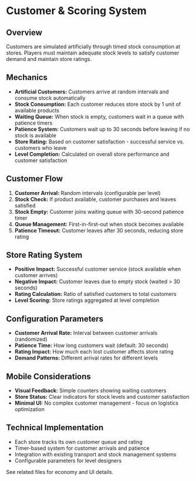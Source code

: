 # Customer & Scoring System

## Overview
Customers are simulated artificially through timed stock consumption at stores. Players must maintain adequate stock levels to satisfy customer demand and maintain store ratings.

## Mechanics
- **Artificial Customers:** Customers arrive at random intervals and consume stock automatically
- **Stock Consumption:** Each customer reduces store stock by 1 unit of available products
- **Waiting Queue:** When stock is empty, customers wait in a queue with patience timers
- **Patience System:** Customers wait up to 30 seconds before leaving if no stock is available
- **Store Rating:** Based on customer satisfaction - successful service vs. customers who leave
- **Level Completion:** Calculated on overall store performance and customer satisfaction

## Customer Flow
1. **Customer Arrival:** Random intervals (configurable per level)
2. **Stock Check:** If product available, customer purchases and leaves satisfied
3. **Stock Empty:** Customer joins waiting queue with 30-second patience timer
4. **Queue Management:** First-in-first-out when stock becomes available
5. **Patience Timeout:** Customer leaves after 30 seconds, reducing store rating

## Store Rating System
- **Positive Impact:** Successful customer service (stock available when customer arrives)
- **Negative Impact:** Customer leaves due to empty stock (waited > 30 seconds)
- **Rating Calculation:** Ratio of satisfied customers to total customers
- **Level Scoring:** Store ratings aggregated at level completion

## Configuration Parameters
- **Customer Arrival Rate:** Interval between customer arrivals (randomized)
- **Patience Time:** How long customers wait (default: 30 seconds)
- **Rating Impact:** How much each lost customer affects store rating
- **Demand Patterns:** Different arrival rates for different levels

## Mobile Considerations
- **Visual Feedback:** Simple counters showing waiting customers
- **Store Status:** Clear indicators for stock levels and customer satisfaction
- **Minimal UI:** No complex customer management - focus on logistics optimization

## Technical Implementation
- Each store tracks its own customer queue and rating
- Timer-based system for customer arrivals and patience
- Integration with existing transport and stock management systems
- Configurable parameters for level designers

See related files for economy and UI details. 